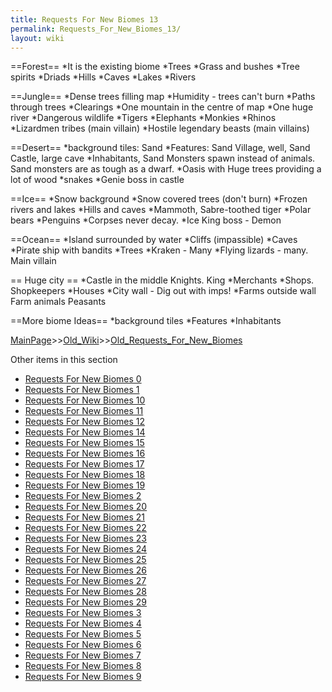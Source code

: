 ```yaml
---
title: Requests For New Biomes 13
permalink: Requests_For_New_Biomes_13/
layout: wiki
---
```

==Forest==
*It is the existing biome
*Trees
*Grass and bushes
*Tree spirits
*Driads
*Hills
*Caves
*Lakes
*Rivers

==Jungle==
*Dense trees filling map
*Humidity - trees can't burn
*Paths through trees
*Clearings
*One mountain in the centre of map
*One huge river
*Dangerous wildlife
*Tigers
*Elephants
*Monkies
*Rhinos
*Lizardmen tribes (main villain)
*Hostile legendary beasts (main villains)

==Desert==
*background tiles: Sand
*Features: Sand Village, well, Sand Castle, large cave
*Inhabitants, Sand Monsters spawn instead of animals. Sand monsters are as tough as a dwarf.
*Oasis with Huge trees providing a lot of wood
*snakes
*Genie boss in castle

==Ice==
*Snow background
*Snow covered trees (don't burn)
*Frozen rivers and lakes
*Hills and caves
*Mammoth, Sabre-toothed tiger
*Polar bears
*Penguins
*Corpses never decay.
*Ice King boss - Demon

==Ocean==
*Island surrounded by water
*Cliffs (impassible)
*Caves
*Pirate ship with bandits
*Trees
*Kraken - Many
*Flying lizards - many. Main villain

== Huge city ==
*Castle in the middle
 Knights. King
*Merchants
*Shops. Shopkeepers
*Houses 
*City wall - Dig out with imps!
*Farms outside wall
 Farm animals
 Peasants



==More biome Ideas==
*background tiles
*Features
*Inhabitants

[MainPage](/keeperrl_wiki/ "wikilink")>>[Old_Wiki](/keeperrl_wiki/Old_Wiki "wikilink")>>[Old_Requests_For_New_Biomes](/keeperrl_wiki/Old_Requests_For_New_Biomes "wikilink")

Other items in this section
-    [Requests For New Biomes 0](/keeperrl_wiki/Requests_For_New_Biomes_0 "wikilink")
-    [Requests For New Biomes 1](/keeperrl_wiki/Requests_For_New_Biomes_1 "wikilink")
-    [Requests For New Biomes 10](/keeperrl_wiki/Requests_For_New_Biomes_10 "wikilink")
-    [Requests For New Biomes 11](/keeperrl_wiki/Requests_For_New_Biomes_11 "wikilink")
-    [Requests For New Biomes 12](/keeperrl_wiki/Requests_For_New_Biomes_12 "wikilink")
-    [Requests For New Biomes 14](/keeperrl_wiki/Requests_For_New_Biomes_14 "wikilink")
-    [Requests For New Biomes 15](/keeperrl_wiki/Requests_For_New_Biomes_15 "wikilink")
-    [Requests For New Biomes 16](/keeperrl_wiki/Requests_For_New_Biomes_16 "wikilink")
-    [Requests For New Biomes 17](/keeperrl_wiki/Requests_For_New_Biomes_17 "wikilink")
-    [Requests For New Biomes 18](/keeperrl_wiki/Requests_For_New_Biomes_18 "wikilink")
-    [Requests For New Biomes 19](/keeperrl_wiki/Requests_For_New_Biomes_19 "wikilink")
-    [Requests For New Biomes 2](/keeperrl_wiki/Requests_For_New_Biomes_2 "wikilink")
-    [Requests For New Biomes 20](/keeperrl_wiki/Requests_For_New_Biomes_20 "wikilink")
-    [Requests For New Biomes 21](/keeperrl_wiki/Requests_For_New_Biomes_21 "wikilink")
-    [Requests For New Biomes 22](/keeperrl_wiki/Requests_For_New_Biomes_22 "wikilink")
-    [Requests For New Biomes 23](/keeperrl_wiki/Requests_For_New_Biomes_23 "wikilink")
-    [Requests For New Biomes 24](/keeperrl_wiki/Requests_For_New_Biomes_24 "wikilink")
-    [Requests For New Biomes 25](/keeperrl_wiki/Requests_For_New_Biomes_25 "wikilink")
-    [Requests For New Biomes 26](/keeperrl_wiki/Requests_For_New_Biomes_26 "wikilink")
-    [Requests For New Biomes 27](/keeperrl_wiki/Requests_For_New_Biomes_27 "wikilink")
-    [Requests For New Biomes 28](/keeperrl_wiki/Requests_For_New_Biomes_28 "wikilink")
-    [Requests For New Biomes 29](/keeperrl_wiki/Requests_For_New_Biomes_29 "wikilink")
-    [Requests For New Biomes 3](/keeperrl_wiki/Requests_For_New_Biomes_3 "wikilink")
-    [Requests For New Biomes 4](/keeperrl_wiki/Requests_For_New_Biomes_4 "wikilink")
-    [Requests For New Biomes 5](/keeperrl_wiki/Requests_For_New_Biomes_5 "wikilink")
-    [Requests For New Biomes 6](/keeperrl_wiki/Requests_For_New_Biomes_6 "wikilink")
-    [Requests For New Biomes 7](/keeperrl_wiki/Requests_For_New_Biomes_7 "wikilink")
-    [Requests For New Biomes 8](/keeperrl_wiki/Requests_For_New_Biomes_8 "wikilink")
-    [Requests For New Biomes 9](/keeperrl_wiki/Requests_For_New_Biomes_9 "wikilink")
